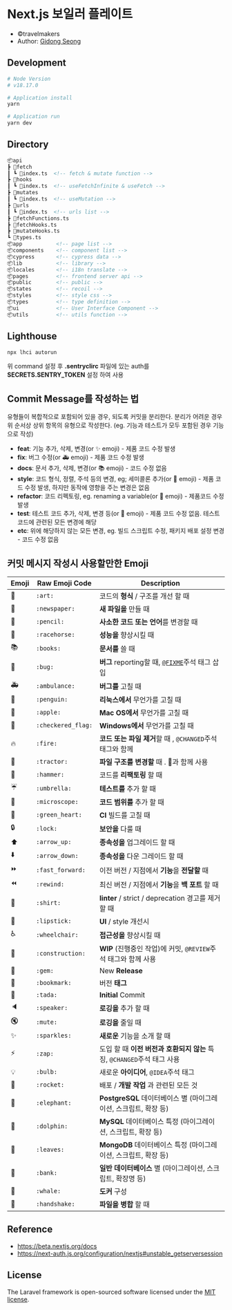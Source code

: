 # Next.js 보일러 플레이트

- &copy;travelmakers
- Author: [Gidong Seong](https://github.com/sgd122)


## Development

```bash
# Node Version
# v18.17.0

# Application install
yarn

# Application run
yarn dev
```

## Directory

```markdown
📦api
┣ 📂fetch
┃ ┗ 📜index.ts  <!-- fetch & mutate function -->
┣ 📂hooks
┃ ┗ 📜index.ts  <!-- useFetchInfinite & useFetch -->
┣ 📂mutates
┃ ┗ 📜index.ts  <!-- useMutation -->
┣ 📂urls
┃ ┗ 📜index.ts  <!-- urls list -->
┣ 📜fetchFunctions.ts
┣ 📜fetchHooks.ts
┣ 📜mutateHooks.ts
┗ 📜types.ts
📦app           <!-- page list -->
📦components    <!-- component list -->
📦cypress       <!-- cypress data -->
📦lib           <!-- library -->
📦locales       <!-- i18n translate -->
📦pages         <!-- frontend server api -->
📦public        <!-- public -->
📦states        <!-- recoil -->
📦styles        <!-- style css -->
📦types         <!-- type definition -->
📦ui            <!-- User Interface Component -->
📦utils         <!-- utils function -->
```


## Lighthouse

```bash
npx lhci autorun
```

위 command 설정 후 **.sentryclirc** 파일에 있는 auth를 **SECRETS.SENTRY_TOKEN** 설정 하여 사용

## Commit Message를 작성하는 법

유형들이 복합적으로 포함되어 있을 경우, 되도록 커밋을 분리한다. 분리가 어려운 경우 위 순서상 상위 항목의 유형으로 작성한다. (eg. 기능과 테스트가 모두 포함된 경우 기능으로 작성)

- **feat**: 기능 추가, 삭제, 변경(or ✨ emoji) - 제품 코드 수정 발생
- **fix**: 버그 수정(or 🚑 emoji) - 제품 코드 수정 발생
- **docs**: 문서 추가, 삭제, 변경(or 📚 emoji) - 코드 수정 없음
- **style**: 코드 형식, 정렬, 주석 등의 변경, eg; 세미콜론 추가(or 🎨 emoji) - 제품 코드 수정 발생, 하지만 동작에 영향을 주는 변경은 없음
- **refactor**: 코드 리펙토링, eg. renaming a variable(or 🚜 emoji) - 제품코드 수정 발생
- **test**: 테스트 코드 추가, 삭제, 변경 등(or 🔬 emoji) - 제품 코드 수정 없음. 테스트 코드에 관련된 모든 변경에 해당
- **etc**: 위에 해당하지 않는 모든 변경, eg. 빌드 스크립트 수정, 패키지 배포 설정 변경 - 코드 수정 없음

## 커밋 메시지 작성시 사용할만한 Emoji

| Emoji | Raw Emoji Code     | Description                                                                                                        |
| ----- | ------------------ | ------------------------------------------------------------------------------------------------------------------ |
| 🎨    | `:art:`            | 코드의 **형식** / 구조를 개선 할 때                                                                                |
| 📰    | `:newspaper:`      | **새 파일을** 만들 때                                                                                              |
| 📝    | `:pencil:`         | **사소한 코드 또는 언어**를 변경할 때                                                                              |
| 🐎    | `:racehorse:`      | **성능을** 향상시킬 때                                                                                             |
| 📚    | `:books:`          | **문서를** 쓸 때                                                                                                   |
| 🐛    | `:bug:`            | **버그** reporting할 때, [`@FIXME`](https://github.com/slashsbin/styleguide-todo-grammar#bug-report)주석 태그 삽입 |
| 🚑    | `:ambulance:`      | **버그를** 고칠 때                                                                                                 |
| 🐧    | `:penguin:`        | **리눅스에서** 무언가를 고칠 때                                                                                    |
| 🍎    | `:apple:`          | **Mac OS에서** 무언가를 고칠 때                                                                                    |
| 🏁    | `:checkered_flag:` | **Windows에서** 무언가를 고칠 때                                                                                   |
| 🔥    | `:fire:`           | **코드 또는 파일 제거**할 때 , `@CHANGED`주석 태그와 함께                                                          |
| 🚜    | `:tractor:`        | **파일 구조를 변경할** 때 . 🎨과 함께 사용                                                                         |
| 🔨    | `:hammer:`         | 코드를 **리팩토링** 할 때                                                                                          |
| ☔️   | `:umbrella:`       | **테스트를** 추가 할 때                                                                                            |
| 🔬    | `:microscope:`     | **코드 범위를** 추가 할 때                                                                                         |
| 💚    | `:green_heart:`    | **CI** 빌드를 고칠 때                                                                                              |
| 🔒    | `:lock:`           | **보안을** 다룰 때                                                                                                 |
| ⬆️    | `:arrow_up:`       | **종속성을** 업그레이드 할 때                                                                                      |
| ⬇️    | `:arrow_down:`     | **종속성을** 다운 그레이드 할 때                                                                                   |
| ⏩    | `:fast_forward:`   | 이전 버전 / 지점에서 **기능**을 **전달할** 때                                                                      |
| ⏪    | `:rewind:`         | 최신 버전 / 지점에서 **기능**을 **백 포트** 할 때                                                                  |
| 👕    | `:shirt:`          | **linter** / strict / deprecation 경고를 제거 할 때                                                                |
| 💄    | `:lipstick:`       | **UI** / style 개선시                                                                                              |
| ♿️   | `:wheelchair:`     | **접근성을** 향상시킬 때                                                                                           |
| 🚧    | `:construction:`   | **WIP** (진행중인 작업)에 커밋, `@REVIEW`주석 태그와 함께 사용                                                     |
| 💎    | `:gem:`            | New **Release**                                                                                                    |
| 🔖    | `:bookmark:`       | 버전 **태그**                                                                                                      |
| 🎉    | `:tada:`           | **Initial** Commit                                                                                                 |
| 🔈    | `:speaker:`        | **로깅을** 추가 할 때                                                                                              |
| 🔇    | `:mute:`           | **로깅을** 줄일 때                                                                                                 |
| ✨    | `:sparkles:`       | **새로운** 기능을 소개 할 때                                                                                       |
| ⚡️   | `:zap:`            | 도입 할 때 **이전 버전과 호환되지 않는** 특징, `@CHANGED`주석 태그 사용                                            |
| 💡    | `:bulb:`           | 새로운 **아이디어**, `@IDEA`주석 태그                                                                              |
| 🚀    | `:rocket:`         | 배포 / **개발 작업** 과 관련된 모든 것                                                                             |
| 🐘    | `:elephant:`       | **PostgreSQL** 데이터베이스 별 (마이그레이션, 스크립트, 확장 등)                                                   |
| 🐬    | `:dolphin:`        | **MySQL** 데이터베이스 특정 (마이그레이션, 스크립트, 확장 등)                                                      |
| 🍃    | `:leaves:`         | **MongoDB** 데이터베이스 특정 (마이그레이션, 스크립트, 확장 등)                                                    |
| 🏦    | `:bank:`           | **일반 데이터베이스** 별 (마이그레이션, 스크립트, 확장명 등)                                                       |
| 🐳    | `:whale:`          | **도커** 구성                                                                                                      |
| 🤝    | `:handshake:`      | **파일을 병합** 할 때                                                                                              |

## Reference

- <https://beta.nextjs.org/docs>
- <https://next-auth.js.org/configuration/nextjs#unstable_getserversession>

## License

The Laravel framework is open-sourced software licensed under the [MIT license](https://opensource.org/licenses/MIT).
